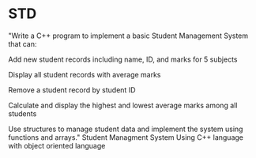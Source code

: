 # STD
"Write a C++ program to implement a basic Student Management System that can:

Add new student records including name, ID, and marks for 5 subjects

Display all student records with average marks

Remove a student record by student ID

Calculate and display the highest and lowest average marks among all students

Use structures to manage student data and implement the system using functions and arrays."
Student Managment System Using C++ language with object oriented language 
